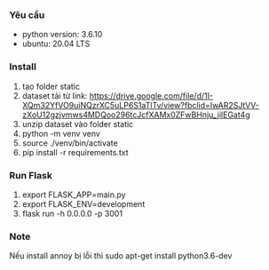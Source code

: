 ### Yêu cầu
- python version: 3.6.10
- ubuntu: 20.04 LTS

### Install 

1. tạo folder static
2. dataset tải từ link: https://drive.google.com/file/d/1I-XQm32YfVO9uiNQzrXC5uLP6S1aTlTv/view?fbclid=IwAR2SJtVV-zXoU12gzjvmws4MDQoo296tcJcfXAMx0ZFwBHnju_jilEGat4g
3. unzip dataset vào folder static
4. python -m venv venv
5. source ./venv/bin/activate
6. pip install -r requirements.txt

### Run Flask
1. export FLASK_APP=main.py
2. export FLASK_ENV=development
3. flask run -h 0.0.0.0 -p 3001

### Note
Nếu install annoy bị lỗi thì sudo apt-get install python3.6-dev